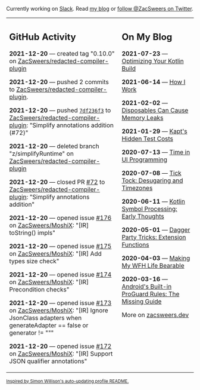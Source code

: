 Currently working on [Slack](https://slack.com/). Read [my blog](https://zacsweers.dev/) or [follow @ZacSweers on Twitter](https://twitter.com/ZacSweers).

<table><tr><td valign="top" width="60%">

## GitHub Activity
<!-- githubActivity starts -->
**2021-12-20** — created tag "0.10.0" on [ZacSweers/redacted-compiler-plugin](https://api.github.com/repos/ZacSweers/redacted-compiler-plugin)

**2021-12-20** — pushed 2 commits to [ZacSweers/redacted-compiler-plugin](https://api.github.com/repos/ZacSweers/redacted-compiler-plugin).

**2021-12-20** — pushed [`7df236f3`](https://github.com/ZacSweers/redacted-compiler-plugin/commit/7df236f3afebd636d443cd8217535a6be71861c4) to [ZacSweers/redacted-compiler-plugin](https://api.github.com/repos/ZacSweers/redacted-compiler-plugin): "Simplify annotations addition (#72)"

**2021-12-20** — deleted branch "z/simplifyRuntime" on [ZacSweers/redacted-compiler-plugin](https://api.github.com/repos/ZacSweers/redacted-compiler-plugin)

**2021-12-20** — closed PR [#72](https://api.github.com/repos/ZacSweers/redacted-compiler-plugin/pulls/72) to [ZacSweers/redacted-compiler-plugin](https://api.github.com/repos/ZacSweers/redacted-compiler-plugin): "Simplify annotations addition"

**2021-12-20** — opened issue [#176](https://api.github.com/repos/ZacSweers/MoshiX/issues/176) on [ZacSweers/MoshiX](https://api.github.com/repos/ZacSweers/MoshiX): "[IR] toString() impls"

**2021-12-20** — opened issue [#175](https://api.github.com/repos/ZacSweers/MoshiX/issues/175) on [ZacSweers/MoshiX](https://api.github.com/repos/ZacSweers/MoshiX): "[IR] Add types size check"

**2021-12-20** — opened issue [#174](https://api.github.com/repos/ZacSweers/MoshiX/issues/174) on [ZacSweers/MoshiX](https://api.github.com/repos/ZacSweers/MoshiX): "[IR] Precondition checks"

**2021-12-20** — opened issue [#173](https://api.github.com/repos/ZacSweers/MoshiX/issues/173) on [ZacSweers/MoshiX](https://api.github.com/repos/ZacSweers/MoshiX): "[IR] Ignore JsonClass adapters when generateAdapter == false or generator != """

**2021-12-20** — opened issue [#172](https://api.github.com/repos/ZacSweers/MoshiX/issues/172) on [ZacSweers/MoshiX](https://api.github.com/repos/ZacSweers/MoshiX): "[IR] Support JSON qualifier annotations"
<!-- githubActivity ends -->
</td><td valign="top" width="40%">

## On My Blog
<!-- blog starts -->
**2021-07-23** — [Optimizing Your Kotlin Build](https://www.zacsweers.dev/optimizing-your-kotlin-build/)

**2021-06-14** — [How I Work](https://www.zacsweers.dev/how-i-work/)

**2021-02-02** — [Disposables Can Cause Memory Leaks](https://www.zacsweers.dev/disposables-can-cause-memory-leaks/)

**2021-01-29** — [Kapt's Hidden Test Costs](https://www.zacsweers.dev/kapts-hidden-test-costs/)

**2020-07-13** — [Time in UI Programming](https://www.zacsweers.dev/time-in-ui/)

**2020-07-08** — [Tick Tock: Desugaring and Timezones](https://www.zacsweers.dev/ticktock-desugaring-timezones/)

**2020-06-11** — [Kotlin Symbol Processing: Early Thoughts](https://www.zacsweers.dev/kotlin-symbol-processor-early-thoughts/)

**2020-05-01** — [Dagger Party Tricks: Extension Functions](https://www.zacsweers.dev/dagger-party-tricks-extension-functions/)

**2020-04-03** — [Making My WFH Life Bearable](https://www.zacsweers.dev/making-wfh-life-bearable/)

**2020-03-16** — [Android's Built-in ProGuard Rules: The Missing Guide](https://www.zacsweers.dev/android-proguard-rules/)
<!-- blog ends -->
More on [zacsweers.dev](https://zacsweers.dev/)
</td></tr></table>

<sub><a href="https://simonwillison.net/2020/Jul/10/self-updating-profile-readme/">Inspired by Simon Willison's auto-updating profile README.</a></sub>